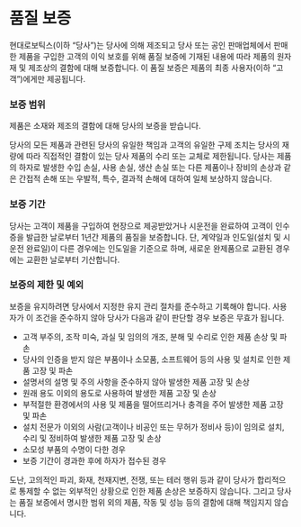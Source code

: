 # 품질 보증

현대로보틱스(이하 “당사”)는 당사에 의해 제조되고 당사 또는 공인 판매업체에서 판매한 제품을 구입한 고객의 이익 보호를 위해 품질 보증에 기재된 내용에 따라 제품의 원자재 및 제조상의 결함에 대해 보증합니다. 이 품질 보증은 제품의 최종 사용자(이하 “고객”)에게만 제공됩니다.

### 보증 범위&#xD;

제품은 소재와 제조의 결함에 대해 당사의 보증을 받습니다.

당사의 모든 제품과 관련된 당사의 유일한 책임과 고객의 유일한 구제 조치는 당사의 재량에 따라 직접적인 결함이 있는 당사 제품의 수리 또는 교체로 제한됩니다. 당사는 제품의 하자로 발생한 수입 손실, 사용 손실, 생산 손실 또는 다른 제품이나 장비의 손상과 같은 간접적 손해 또는 우발적, 특수, 결과적 손해에 대하여 일체 보상하지 않습니다.

### 보증 기간&#xD;

당사는 고객이 제품을 구입하여 현장으로 제공받았거나 시운전을 완료하여 고객이 인수증을 발급한 날로부터 1년간 제품의 품질을 보증합니다. 단, 계약일과 인도일(설치 및 시운전 완료일)이 다른 경우에는 인도일을 기준으로 하며, 새로운 완제품으로 교환된 경우에는 교환한 날로부터 기산합니다.

### 보증의 제한 및 예외&#xD;

보증을 유지하려면 당사에서 지정한 유지 관리 절차를 준수하고 기록해야 합니다. 사용자가 이 조건을 준수하지 않아 당사가 다음과 같이 판단할 경우 보증은 무효가 됩니다.

* 고객 부주의, 조작 미숙, 과실 및 임의의 개조, 분해 및 수리로 인한 제품 손상 및 파손
* 당사의 인증을 받지 않은 부품이나 소모품, 소프트웨어 등의 사용 및 설치로 인한 제품 고장 및 파손
* 설명서의 설명 및 주의 사항을 준수하지 않아 발생한 제품 고장 및 손상
* 원래 용도 이외의 용도로 사용하여 발생한 제품 고장 및 손상
* 부적절한 환경에서의 사용 및 제품을 떨어뜨리거나 충격을 주어 발생한 제품 고장 및 파손
* 설치 전문가 이외의 사람(고객이나 비공인 또는 무허가 정비사 등)이 임의로 설치, 수리 및 정비하여 발생한 제품 고장 및 손상
* 소모성 부품의 수명이 다한 경우
* 보증 기간이 경과한 후에 하자가 접수된 경우

도난, 고의적인 파괴, 화재, 천재지변, 전쟁, 또는 테러 행위 등과 같이 당사가 합리적으로 통제할 수 없는 외부적인 상황으로 인한 제품 손상은 보증하지 않습니다. 그리고 당사는 품질 보증에서 명시한 범위 외의 제품, 작동 및 성능 등의 결함에 대해 책임지지 않습니다.

